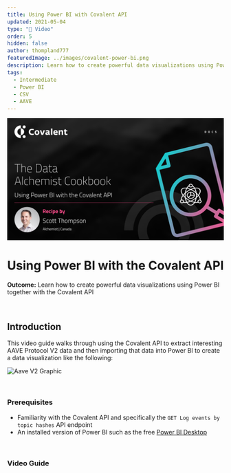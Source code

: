 ```yaml
---
title: Using Power BI with Covalent API
updated: 2021-05-04
type: "🎥 Video"
order: 5
hidden: false
author: thompland777
featuredImage: ../images/covalent-power-bi.png
description: Learn how to create powerful data visualizations using Power BI and the Covalent API
tags: 
  - Intermediate
  - Power BI
  - CSV
  - AAVE
---
```


![Covalent Power BI](../images/covalent-power-bi.png)

# Using Power BI with the Covalent API

<Aside>

**Outcome:** Learn how to create powerful data visualizations using Power BI together with the Covalent API

</Aside>

&nbsp;
## Introduction

This video guide walks through using the Covalent API to extract interesting AAVE Protocol V2 data and then importing that data into Power BI to create a data visualization like the following:

![Aave V2 Graphic](./images/aavev2_graphic.jpeg)

&nbsp;
### Prerequisites

- Familiarity with the Covalent API and specifically the `GET Log events by topic hashes` API endpoint
- An installed version of Power BI such as the free [Power BI Desktop](https://powerbi.microsoft.com/en-us/desktop/)

&nbsp;
### Video Guide
<YouTube id="th3A-oa31u0"/>
